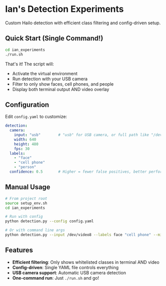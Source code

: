 # Ian's Detection Experiments

Custom Hailo detection with efficient class filtering and config-driven setup.

## Quick Start (Single Command!)

```bash
cd ian_experiments
./run.sh
```

That's it! The script will:
- Activate the virtual environment  
- Run detection with your USB camera
- Filter to only show faces, cell phones, and people
- Display both terminal output AND video overlay

## Configuration

Edit `config.yaml` to customize:

```yaml
detection:
  camera:
    input: "usb"        # "usb" for USB camera, or full path like "/dev/video0" 
    width: 640
    height: 480
    fps: 30
  labels:
    - "face"
    - "cell phone" 
    - "person"
  confidence: 0.5       # Higher = fewer false positives, better performance
```

## Manual Usage

```bash
# From project root
source setup_env.sh
cd ian_experiments

# Run with config
python detection.py --config config.yaml

# Or with command line args
python detection.py --input /dev/video8 --labels face "cell phone" --min-confidence 0.5
```

## Features

- **Efficient filtering**: Only shows whitelisted classes in terminal AND video
- **Config-driven**: Single YAML file controls everything
- **USB camera support**: Automatic USB camera detection
- **One-command run**: Just `./run.sh` and go!
